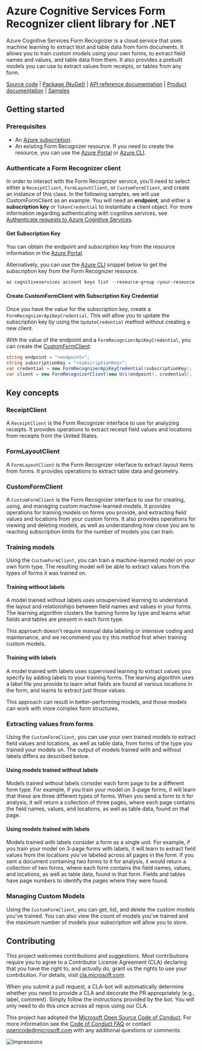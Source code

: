 # Azure Cognitive Services Form Recognizer client library for .NET
Azure Cognitive Services Form Recognizer is a cloud service that uses machine learning to extract text and table data from form documents. It allows you to train custom models using your own forms, to extract field names and values, and table data from them.  It also provides a prebuilt models you can use to extract values from receipts, or tables from any form.

[Source code][formreco_client_src] | [Package (NuGet)]() | [API reference documentation]() | [Product documentation][formreco_docs] | [Samples]()

## Getting started

### Prerequisites
* An [Azure subscription][azure_sub].
* An existing Form Recognizer resource. If you need to create the resource, you can use the [Azure Portal][azure_portal] or [Azure CLI][azure_cli].
<!-- 
If you use the Azure CLI, replace `<your-resource-group-name>`, `<your-resource-name>`, `<location>`, and `<sku>` with your values:

```PowerShell
az cognitiveservices account create --kind TextAnalytics --resource-group <your-resource-group-name> --name <your-resource-name> --location <location> --sku <sku>
``` -->
<!-- 
### Install the package
Install the Azure Text Analytics client library for .NET with [NuGet][nuget].  To use the [.NET CLI](https://docs.microsoft.com/en-us/nuget/consume-packages/install-use-packages-dotnet-cli), run the following command from PowerShell in the directory that contains your project file:

```PowerShell
dotnet add package Azure.AI.TextAnalytics --version 1.0.0-preview.1
``` 
For other installation methods, please see the package information on [NuGet][nuget].
-->

### Authenticate a Form Recognizer client
In order to interact with the Form Recognizer service, you'll need to select either a `ReceiptClient`, `FormLayoutClient`, or `CustomFormClient`, and create an instance of this class.  In the following samples, we will use CustomFormClient as an example.  You will need an **endpoint**, and either a **subscription key** or ``TokenCredential`` to instantiate a client object.  For more information regarding authenticating with cognitive services, see [Authenticate requests to Azure Cognitive Services][cognitive_auth].

#### Get Subscription Key

You can obtain the endpoint and subscription key from the resource information in the [Azure Portal][azure_portal].

Alternatively, you can use the [Azure CLI][azure_cli] snippet below to get the subscription key from the Form Recognizer resource.

```PowerShell
az cognitiveservices account keys list --resource-group <your-resource-group-name> --name <your-resource-name>
```

#### Create CustomFormClient with Subscription Key Credential
Once you have the value for the subscription key, create a `FormRecognizerApiKeyCredential`. This will allow you to update the subscription key by using the `UpdateCredential` method without creating a new client.

With the value of the endpoint and a `FormRecognizerApiKeyCredential`, you can create the [CustomFormClient][formreco_custom_client_class]:

```C# Snippet:CreateCustomFormClient
string endpoint = "<endpoint>";
string subscriptionKey = "<subscriptionKey>";
var credential = new FormRecognizerApiKeyCredential(subscriptionKey);
var client = new FormRecognizerClient(new Uri(endpoint), credential);
```

<!-- #### Create FormRecognizerClient with Azure Active Directory Credential

Client subscription key authentication is used in most of the examples in this getting started guide, but you can also authenticate with Azure Active Directory using the [Azure Identity library][azure_identity].  Note that regional endpoints do not support AAD authentication. Create a [custom subdomain][custom_subdomain] for your resource in order to use this type of authentication.  

To use the [DefaultAzureCredential][DefaultAzureCredential] provider shown below,
or other credential providers provided with the Azure SDK, please install the Azure.Identity package:

```PowerShell
Install-Package Azure.Identity
```

You will also need to [register a new AAD application][register_aad_app] and [grant access][aad_grant_access] to Text Analytics by assigning the `"Cognitive Services User"` role to your service principal.

Set the values of the client ID, tenant ID, and client secret of the AAD application as environment variables: AZURE_CLIENT_ID, AZURE_TENANT_ID, AZURE_CLIENT_SECRET.

```C# Snippet:CreateTextAnalyticsClientTokenCredential
string endpoint = "<endpoint>";
var client = new TextAnalyticsClient(new Uri(endpoint), new DefaultAzureCredential());
``` -->

## Key concepts

### ReceiptClient
A `ReceiptClient` is the Form Recognizer interface to use for analyzing receipts.  It provides operations to extract receipt field values and locations from receipts from the United States.

### FormLayoutClient
A `FormLayoutClient` is the Form Recognizer interface to extract layout items from forms.  It provides operations to extract table data and geometry.

### CustomFormClient
A `CustomFormClient` is the Form Recognizer interface to use for creating, using, and managing custom machine-learned models. It provides operations for training models on forms you provide, and extracting field values and locations from your custom forms.  It also provides operations for viewing and deleting models, as well as understanding how close you are to reaching subscription limits for the number of models you can train.

### Training models
Using the `CustomFormClient`, you can train a machine-learned model on your own form type.  The resulting model will be able to extract values from the types of forms it was trained on.

#### Training without labels
A model trained without labels uses unsupervised learning to understand the layout and relationships between field names and values in your forms. The learning algorithm clusters the training forms by type and learns what fields and tables are present in each form type. 

This approach doesn't require manual data labeling or intensive coding and maintenance, and we recommend you try this method first when training custom models.

#### Training with labels
A model trained with labels uses supervised learning to extract values you specify by adding labels to your training forms.  The learning algorithm uses a label file you provide to learn what fields are found at various locations in the form, and learns to extract just those values.

This approach can result in better-performing models, and those models can work with more complex form structures.

### Extracting values from forms
Using the `CustomFormClient`, you can use your own trained models to extract field values and locations, as well as table data, from forms of the type you trained your models on.  The output of models trained with and without labels differs as described below.

#### Using models trained without labels
Models trained without labels consider each form page to be a different form type.  For example, if you train your model on 3-page forms, it will learn that these are three different types of forms.  When you send a form to it for analysis, it will return a collection of three pages, where each page contains the field names, values, and locations, as well as table data, found on that page.

#### Using models trained with labels
Models trained with labels consider a form as a single unit.  For example, if you train your model on 3-page forms with labels, it will learn to extract field values from the locations you've labeled across all pages in the form.  If you sent a document containing two forms to it for analysis, it would return a collection of two forms, where each form contains the field names, values, and locations, as well as table data, found in that form.  Fields and tables have page numbers to identify the pages where they were found.

### Managing Custom Models
Using the `CustomFormClient`, you can get, list, and delete the custom models you've trained.  You can also view the count of models you've trained and the maximum number of models your subscription will allow you to store.

## Contributing

This project welcomes contributions and suggestions. Most contributions require you to agree to a Contributor License Agreement (CLA) declaring that you have the right to, and actually do, grant us the rights to use your contribution. For details, visit [cla.microsoft.com][cla].

When you submit a pull request, a CLA-bot will automatically determine whether you need to provide a CLA and decorate the PR appropriately (e.g., label, comment). Simply follow the instructions provided by the bot. You will only need to do this once across all repos using our CLA.

This project has adopted the [Microsoft Open Source Code of Conduct][code_of_conduct]. For more information see the [Code of Conduct FAQ][coc_faq] or contact [opencode@microsoft.com][coc_contact] with any additional questions or comments.

![Impressions](https://azure-sdk-impressions.azurewebsites.net/api/impressions/azure-sdk-for-net%2Fsdk%2Ftextanalytics%2FAzure.AI.TextAnalytics%2FREADME.png)


<!-- LINKS -->
[formreco_client_src]: https://github.com/Azure/azure-sdk-for-net/tree/master/sdk/formrecognizer/Azure.AI.FormRecognizer/src
[formreco_docs]: https://docs.microsoft.com/en-us/azure/cognitive-services/form-recognizer/
[formreco_refdocs]: https://aka.ms/azsdk-net-textanalytics-ref-docs
<!-- [formreco_nuget_package]: https://www.nuget.org/packages/Azure.AI.TextAnalytics -->
<!-- [formreco_samples]: https://github.com/Azure/azure-sdk-for-net/tree/master/sdk/textanalytics/Azure.AI.TextAnalytics/tests/samples -->
[formreco_rest_api]: https://westus2.dev.cognitive.microsoft.com/docs/services/form-recognizer-api-v2-preview
[cognitive_resource]: https://docs.microsoft.com/en-us/azure/cognitive-services/cognitive-services-apis-create-account

<!-- [language_detection]: https://docs.microsoft.com/en-us/azure/cognitive-services/Text-Analytics/how-tos/text-analytics-how-to-language-detection
[sentiment_analysis]: https://docs.microsoft.com/en-us/azure/cognitive-services/Text-Analytics/how-tos/text-analytics-how-to-sentiment-analysis
[key_phrase_extraction]: https://docs.microsoft.com/en-us/azure/cognitive-services/Text-Analytics/how-tos/text-analytics-how-to-keyword-extraction
[named_entity_recognition]: https://docs.microsoft.com/en-us/azure/cognitive-services/Text-Analytics/how-tos/text-analytics-how-to-entity-linking -->


[formreco_custom_client_class]: src/CustomFormClient.cs
[azure_identity]: https://github.com/Azure/azure-sdk-for-net/tree/master/sdk/identity/Azure.Identity
[cognitive_auth]: https://docs.microsoft.com/en-us/azure/cognitive-services/authentication
[register_aad_app]: https://docs.microsoft.com/azure/cognitive-services/authentication#assign-a-role-to-a-service-principal
[aad_grant_access]: https://docs.microsoft.com/azure/cognitive-services/authentication#assign-a-role-to-a-service-principal
[custom_subdomain]: https://docs.microsoft.com/azure/cognitive-services/authentication#create-a-resource-with-a-custom-subdomain
[DefaultAzureCredential]: ../../identity/Azure.Identity/README.md

<!-- [detect_language_sample0]: tests/samples/Sample1_DetectLanguage.cs
[detect_language_sample1]: tests/samples/Sample1_DetectLanguageBatchConvenience.cs
[detect_language_sample2]: tests/samples/Sample1_DetectLanguageBatch.cs
[detect_language_sample_async]: tests/samples/Sample1_DetectLanguageAsync.cs
[analyze_sentiment_sample0]: tests/samples/Sample2_AnalyzeSentiment.cs
[analyze_sentiment_sample1]: tests/samples/Sample2_AnalyzeSentimentBatchConvenience.cs
[analyze_sentiment_sample2]: tests/samples/Sample2_AnalyzeSentimentBatch.cs
[extract_key_phrases_sample0]: tests/samples/Sample3_ExtractKeyPhrases.cs
[extract_key_phrases_sample1]: tests/samples/Sample3_ExtractKeyPhrasesBatchConvenience.cs
[extract_key_phrases_sample2]: tests/samples/Sample3_ExtractKeyPhrasesBatch.cs
[recognize_entities_sample0]: tests/samples/Sample4_RecognizeEntities.cs
[recognize_entities_sample1]: tests/samples/Sample4_RecognizeEntitiesBatchConvenience.cs
[recognize_entities_sample2]: tests/samples/Sample4_RecognizeEntitiesBatch.cs
[recognize_entities_sample_async]: tests/samples/Sample4_RecognizeEntitiesAsync.cs
[recognize_pii_entities_sample0]: tests/samples/Sample5_RecognizePiiEntities.cs
[recognize_pii_entities_sample1]: tests/samples/Sample5_RecognizePiiEntitiesBatch.cs
[recognize_pii_entities_sample2]: tests/samples/Sample5_RecognizePiiEntitiesBatchConvenience.cs
[recognize_linked_entities_sample0]: tests/samples/Sample6_RecognizeLinkedEntities.cs
[recognize_linked_entities_sample1]: tests/samples/Sample6_RecognizeLinkedEntitiesBatch.cs
[recognize_linked_entities_sample2]: tests/samples/Sample6_RecognizeLinkedEntitiesBatchConvenience.cs -->

[azure_cli]: https://docs.microsoft.com/cli/azure
[azure_sub]: https://azure.microsoft.com/free/
[nuget]: https://www.nuget.org/
[azure_portal]: https://portal.azure.com

[cla]: https://cla.microsoft.com
[code_of_conduct]: https://opensource.microsoft.com/codeofconduct/
[coc_faq]: https://opensource.microsoft.com/codeofconduct/faq/
[coc_contact]: mailto:opencode@microsoft.com